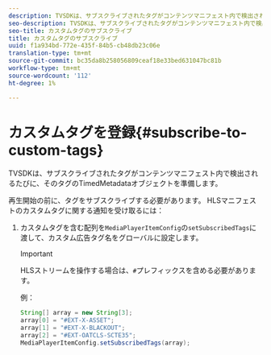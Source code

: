 ```yaml
---
description: TVSDKは、サブスクライブされたタグがコンテンツマニフェスト内で検出されるたびに、そのタグのTimedMetadataオブジェクトを準備します。
seo-description: TVSDKは、サブスクライブされたタグがコンテンツマニフェスト内で検出されるたびに、そのタグのTimedMetadataオブジェクトを準備します。
seo-title: カスタムタグのサブスクライブ
title: カスタムタグのサブスクライブ
uuid: f1a934bd-772e-435f-84b5-cb48db23c06e
translation-type: tm+mt
source-git-commit: bc35da8b258056809ceaf18e33bed631047bc81b
workflow-type: tm+mt
source-wordcount: '112'
ht-degree: 1%

---
```



# カスタムタグを登録{#subscribe-to-custom-tags}

TVSDKは、サブスクライブされたタグがコンテンツマニフェスト内で検出されるたびに、そのタグのTimedMetadataオブジェクトを準備します。

再生開始の前に、タグをサブスクライブする必要があります。 HLSマニフェストのカスタムタグに関する通知を受け取るには：

1. カスタムタグを含む配列を`MediaPlayerItemConfig`の`setSubscribedTags`に渡して、カスタム広告タグ名をグローバルに設定します。

   >[!IMPORTANT]
   >
   >HLSストリームを操作する場合は、`#`プレフィックスを含める必要があります。

   例：

   ```java
   String[] array = new String[3]; 
   array[0] = "#EXT-X-ASSET"; 
   array[1] = "#EXT-X-BLACKOUT"; 
   array[2] = "#EXT-OATCLS-SCTE35"; 
   MediaPlayerItemConfig.setSubscribedTags(array);
   ```
